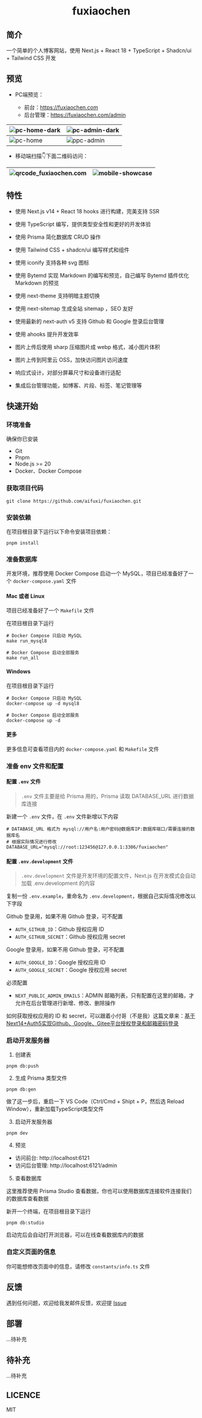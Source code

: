 # <div align="center">fuxiaochen</div>

## 简介

一个简单的个人博客网站，使用 Next.js + React 18 + TypeScript + Shadcn/ui + Tailwind CSS 开发

## 预览

- PC端预览：

  - 前台：https://fuxiaochen.com
  - 后台管理：https://fuxiaochen.com/admin

| <img src="./public/images/pc-home-dark.png" alt="pc-home-dark" /> | <img src="./public/images/pc-admin-dark.png" alt="pc-admin-dark" /> |
| ----------------------------------------------------------------- | ------------------------------------------------------------------- |
| <img src="./public/images/pc-home.png" alt="pc-home" />           | <img src="./public/images/pc-admin.png" alt="ppc-admin" />          |

- 移动端扫描👇下面二维码访问：

| <img src="./public/images/qrcode_fuxiaochen.com.png" alt="qrcode_fuxiaochen.com" /> | <img src="./public/images/mobile-showcase.webp" alt="mobile-showcase" /> |
| ----------------------------------------------------------------------------------- | ------------------------------------------------------------------------ |

## 特性

- 使用 Next.js v14 + React 18 hooks 进行构建，完美支持 SSR

- 使用 TypeScript 编写，提供类型安全性和更好的开发体验

- 使用 Prisma 简化数据库 CRUD 操作

- 使用 Tailwind CSS + shadcn/ui 编写样式和组件

- 使用 iconify 支持各种 svg 图标

- 使用 Bytemd 实现 Markdown 的编写和预览，自己编写 Bytemd 插件优化 Markdown 的预览

- 使用 next-theme 支持明暗主题切换

- 使用 next-sitemap 生成全站 sitemap ，SEO 友好

- 使用最新的 next-auth v5 支持 Github 和 Google 登录后台管理

- 使用 ahooks 提升开发效率

- 图片上传后使用 sharp 压缩图片成 webp 格式，减小图片体积

- 图片上传到阿里云 OSS，加快访问图片访问速度

- 响应式设计，对部分屏幕尺寸和设备进行适配

- 集成后台管理功能，如博客、片段、标签、笔记管理等

## 快速开始

### 环境准备

确保你已安装

- Git
- Pnpm
- Node.js >= 20
- Docker、Docker Compose

### 获取项目代码

```shell
git clone https://github.com/aifuxi/fuxiaochen.git
```

### 安装依赖

在项目根目录下运行以下命令安装项目依赖：

```shell
pnpm install
```

### 准备数据库

开发环境，推荐使用 Docker Compose 启动一个 MySQL，项目已经准备好了一个 `docker-compose.yaml` 文件

#### Mac 或者 Linux

项目已经准备好了一个 `Makefile` 文件

在项目根目录下运行

```shell
# Docker Compose 只启动 MySQL
make run_mysql8

# Docker Compose 启动全部服务
make run_all
```

#### Windows

在项目根目录下运行

```shell
# Docker Compose 只启动 MySQL
docker-compose up -d mysql8

# Docker Compose 启动全部服务
docker-compose up -d
```

#### 更多

更多信息可查看项目内的 `docker-compose.yaml` 和 `Makefile` 文件

### 准备 env 文件和配置

#### 配置 `.env` 文件

> `.env` 文件主要是给 Prisma 用的，Prisma 读取 DATABASE_URL 进行数据库连接

新建一个 `.env` 文件，在 `.env` 文件新增以下内容

```.env
# DATABASE_URL 格式为 mysql://用户名:用户密码@数据库IP:数据库端口/需要连接的数据库名
# 根据实际情况进行修改
DATABASE_URL="mysql://root:123456@127.0.0.1:3306/fuxiaochen"
```

#### 配置 `.env.development` 文件

> `.env.development` 文件是开发环境的配置文件，Next.js 在开发模式会自动加载 .env.development 的内容

复制一份 `.env.example`，重命名为 `.env.development`，根据自己实际情况修改以下字段

Github 登录用，如果不用 Github 登录，可不配置

- `AUTH_GITHUB_ID`：Github 授权应用 ID
- `AUTH_GITHUB_SECRET`：Github 授权应用 secret

Google 登录用，如果不用 Github 登录，可不配置

- `AUTH_GOOGLE_ID`：Google 授权应用 ID
- `AUTH_GOOGLE_SECRET`：Google 授权应用 secret

必须配置

- `NEXT_PUBLIC_ADMIN_EMAILS`：ADMIN 邮箱列表，只有配置在这里的邮箱，才允许在后台管理进行新增、修改、删除操作

如何获取授权应用的 ID 和 secret，可以跟着小付哥（不是我）这篇文章来：[基于Next14+Auth5实现Github、Google、Gitee平台授权登录和邮箱密码登录](https://juejin.cn/post/7329736763060518931)

### 启动开发服务器

1. 创建表

```shell
pnpm db:push
```

2. 生成 Prisma 类型文件

```shell
pnpm db:gen
```

做了这一步后，重启一下 VS Code（Ctrl/Cmd + Shipt + P，然后选 Reload Window），重新加载TypeScript类型文件

3. 启动开发服务器

```shell
pnpm dev
```

4. 预览

- 访问前台: http://localhost:6121
- 访问后台管理: http://localhost:6121/admin

5. 查看数据库

这里推荐使用 Prisma Studio 查看数据，你也可以使用数据库连接软件连接我们的数据库查看数据

新开一个终端，在项目根目录下运行

```shell
pnpm db:studio
```

启动完后会自动打开浏览器，可以在线查看数据库内的数据

### 自定义页面的信息

你可能想修改页面中的信息，请修改 `constants/info.ts` 文件

## 反馈

遇到任何问题，欢迎给我发邮件反馈，欢迎提 [Issue](https://github.com/aifuxi/fuxiaochen/issues)

## 部署

...待补充

## 待补充

...待补充

## LICENCE

MIT
